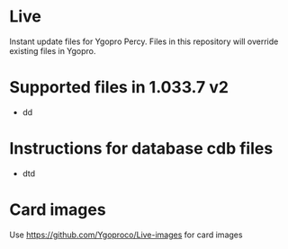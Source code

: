 # Live
Instant update files for Ygopro Percy. Files in this repository will override existing files in Ygopro.

# Supported files in 1.033.7 v2
- dd

# Instructions for database cdb files
- dtd

# Card images
Use https://github.com/Ygoproco/Live-images for card images
